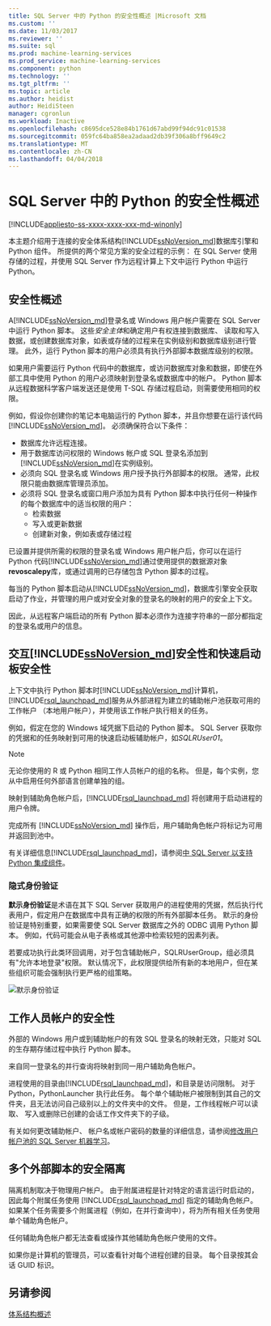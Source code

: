 ```yaml
---
title: SQL Server 中的 Python 的安全性概述 |Microsoft 文档
ms.custom: ''
ms.date: 11/03/2017
ms.reviewer: ''
ms.suite: sql
ms.prod: machine-learning-services
ms.prod_service: machine-learning-services
ms.component: python
ms.technology: ''
ms.tgt_pltfrm: ''
ms.topic: article
ms.author: heidist
author: HeidiSteen
manager: cgronlun
ms.workload: Inactive
ms.openlocfilehash: c8695dce528e84b1761d67abd99f94dc91c01538
ms.sourcegitcommit: 059fc64ba858ea2adaad2db39f306a8bff9649c2
ms.translationtype: MT
ms.contentlocale: zh-CN
ms.lasthandoff: 04/04/2018
---
```

# <a name="security-overview-for-python-in-sql-server"></a>SQL Server 中的 Python 的安全性概述
[!INCLUDE[appliesto-ss-xxxx-xxxx-xxx-md-winonly](../../includes/appliesto-ss-xxxx-xxxx-xxx-md-winonly.md)]

本主题介绍用于连接的安全体系结构[!INCLUDE[ssNoVersion_md](../../includes/ssnoversion-md.md)]数据库引擎和 Python 组件。 所提供的两个常见方案的安全过程的示例： 在 SQL Server 使用存储的过程，并使用 SQL Server 作为远程计算上下文中运行 Python 中运行 Python。

## <a name="security-overview"></a>安全性概述

A[!INCLUDE[ssNoVersion_md](../../includes/ssnoversion-md.md)]登录名或 Windows 用户帐户需要在 SQL Server 中运行 Python 脚本。 这些*安全主体*和确定用户有权连接到数据库、 读取和写入数据，或创建数据库对象，如表或存储的过程来在实例级别和数据库级别进行管理。 此外，运行 Python 脚本的用户必须具有执行外部脚本数据库级别的权限。

如果用户需要运行 Python 代码中的数据库，或访问数据库对象和数据，即使在外部工具中使用 Python 的用户必须映射到登录名或数据库中的帐户。 Python 脚本从远程数据科学客户端发送还是使用 T-SQL 存储过程启动，则需要使用相同的权限。

例如，假设你创建你的笔记本电脑运行的 Python 脚本，并且你想要在运行该代码[!INCLUDE[ssNoVersion_md](../../includes/ssnoversion-md.md)]。 必须确保符合以下条件：

+ 数据库允许远程连接。
+ 用于数据库访问权限的 Windows 帐户或 SQL 登录名添加到[!INCLUDE[ssNoVersion_md](../../includes/ssnoversion-md.md)]在实例级别。
+ 必须向 SQL 登录名或 Windows 用户授予执行外部脚本的权限。 通常，此权限只能由数据库管理员添加。
+ 必须将 SQL 登录名或窗口用户添加为具有 Python 脚本中执行任何一种操作的每个数据库中的适当权限的用户：
    + 检索数据
    + 写入或更新数据
    + 创建新对象，例如表或存储过程

已设置并提供所需的权限的登录名或 Windows 用户帐户后，你可以在运行 Python 代码[!INCLUDE[ssNoVersion_md](../../includes/ssnoversion-md.md)]通过使用提供的数据源对象**revoscalepy**库，或通过调用的已存储包含 Python 脚本的过程。

每当的 Python 脚本启动从[!INCLUDE[ssNoVersion_md](../../includes/ssnoversion-md.md)]，数据库引擎安全获取启动了作业，并管理的用户或对安全对象的登录名的映射的用户的安全上下文。

因此，从远程客户端启动的所有 Python 脚本必须作为连接字符串的一部分都指定的登录名或用户的信息。

## <a name="interaction-of-includessnoversionmdincludesssnoversion-mdmd-security-and-launchpad-security"></a>交互[!INCLUDE[ssNoVersion_md](../../includes/ssnoversion-md.md)]安全性和快速启动板安全性

上下文中执行 Python 脚本时[!INCLUDE[ssNoVersion_md](../../includes/ssnoversion-md.md)]计算机，[!INCLUDE[rsql_launchpad_md](../../includes/rsql-launchpad-md.md)]服务从外部进程为建立的辅助帐户池获取可用的工作帐户 （本地用户帐户），并使用该工作帐户执行相关的任务。

例如，假定在您的 Windows 域凭据下启动的 Python 脚本。 SQL Server 获取你的凭据和的任务映射到可用的快速启动板辅助帐户，如*SQLRUser01*。

> [!NOTE]
> 无论你使用的 R 或 Python 相同工作人员帐户的组的名称。 但是，每个实例，您从中启用任何外部语言创建单独的组。

映射到辅助角色帐户后，[!INCLUDE[rsql_launchpad_md](../../includes/rsql-launchpad-md.md)] 将创建用于启动进程的用户令牌。 

完成所有 [!INCLUDE[ssNoVersion_md](../../includes/ssnoversion-md.md)] 操作后，用户辅助角色帐户将标记为可用并返回到池中。

有关详细信息[!INCLUDE[rsql_launchpad_md](../../includes/rsql-launchpad-md.md)]，请参阅[中 SQL Server 以支持 Python 集成组件](../../advanced-analytics/python/new-components-in-sql-server-to-support-python-integration.md)。

### <a name="implied-authentication"></a>隐式身份验证

**默示身份验证**是术语在其下 SQL Server 获取用户的进程使用的凭据，然后执行代表用户，假定用户在数据库中具有正确的权限的所有外部脚本任务。 默示的身份验证是特别重要，如果需要使 SQL Server 数据库之外的 ODBC 调用 Python 脚本。 例如，代码可能会从电子表格或其他源中检索较短的因素列表。

若要成功执行此类环回调用，对于包含辅助帐户，SQLRUserGroup，组必须具有"允许本地登录"权限。 默认情况下，此权限提供给所有新的本地用户，但在某些组织可能会强制执行更严格的组策略。

![默示身份验证](media/implied-auth-python2.png)

## <a name="security-of-worker-accounts"></a>工作人员帐户的安全性

外部的 Windows 用户或到辅助帐户的有效 SQL 登录名的映射无效，只能对 SQL 的生存期存储过程中执行 Python 脚本。

来自同一登录名的并行查询将映射到同一用户辅助角色帐户。

进程使用的目录由[!INCLUDE[rsql_launchpad_md](../../includes/rsql-launchpad-md.md)]，和目录是访问限制。 对于 Python，PythonLauncher 执行此任务。 每个单个辅助帐户被限制到其自己的文件夹，且无法访问自己级别以上的文件夹中的文件。 但是，工作线程帐户可以读取、 写入或删除已创建的会话工作文件夹下的子级。

有关如何更改辅助帐户、 帐户名或帐户密码的数量的详细信息，请参阅[修改用户帐户池的 SQL Server 机器学习](../../advanced-analytics/r/modify-the-user-account-pool-for-sql-server-r-services.md)。


## <a name="security-isolation-for-multiple-external-scripts"></a>多个外部脚本的安全隔离

隔离机制取决于物理用户帐户。 由于附属进程是针对特定的语言运行时启动的，因此每个附属任务使用 [!INCLUDE[rsql_launchpad_md](../../includes/rsql-launchpad-md.md)] 指定的辅助角色帐户。 如果某个任务需要多个附属进程（例如，在并行查询中），将为所有相关任务使用单个辅助角色帐户。

任何辅助角色帐户都无法查看或操作其他辅助角色帐户使用的文件。

如果你是计算机的管理员，可以查看针对每个进程创建的目录。 每个目录按其会话 GUID 标识。

## <a name="see-also"></a>另请参阅

[体系结构概述](../../advanced-analytics/python/architecture-overview-sql-server-python.md)
